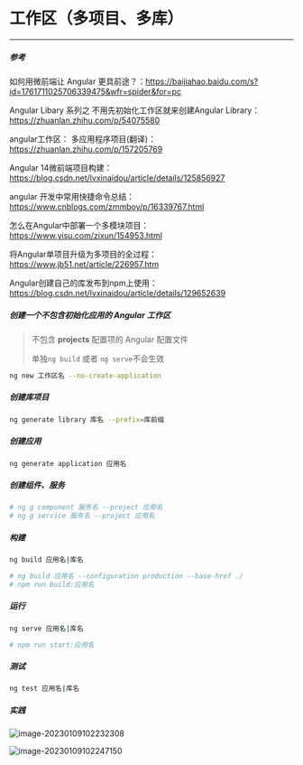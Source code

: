 # 工作区（多项目、多库）

---

##### 参考

如何用微前端让 Angular 更具前途？：https://baijiahao.baidu.com/s?id=1761711025706339475&wfr=spider&for=pc

Angular Libary 系列之 不用先初始化工作区就来创建Angular Library：https://zhuanlan.zhihu.com/p/54075580

angular工作区： 多应用程序项目(翻译)：https://zhuanlan.zhihu.com/p/157205769

Angular 14微前端项目构建：https://blog.csdn.net/lvxinaidou/article/details/125856927

angular 开发中常用快捷命令总结：https://www.cnblogs.com/zmmboy/p/16339767.html

怎么在Angular中部署一个多模块项目：https://www.yisu.com/zixun/154953.html

将Angular单项目升级为多项目的全过程：https://www.jb51.net/article/226957.htm

Angular创建自己的库发布到npm上使用：https://blog.csdn.net/lvxinaidou/article/details/129652639



##### 创建一个不包含初始化应用的 Angular 工作区

> 不包含 **projects** 配置项的 Angular 配置文件
>
> 单独`ng build` 或者 `ng serve`不会生效

```bash
ng new 工作区名 --no-create-application
```

##### 创建库项目

```bash
ng generate library 库名 --prefix=库前缀
```

##### 创建应用

```bash
ng generate application 应用名
```

##### 创建组件、服务

```bash
# ng g component 服务名 --project 应用名
# ng g service 服务名 --project 应用名
```

##### 构建

```bash
ng build 应用名|库名

# ng build 应用名 --configuration production --base-href ./
# npm run build:应用名
```

##### 运行

```bash
ng serve 应用名|库名

# npm run start:应用名
```

##### 测试

```bash
ng test 应用名|库名
```

##### 实践

![image-20230109102232308](https://s2.loli.net/2023/01/09/o9JGg2Ec7juLe4I.png)

![image-20230109102247150](https://s2.loli.net/2023/01/09/hnI421p6sT7JNDQ.png)







